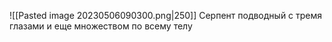 
![[Pasted image 20230506090300.png|250]]
Серпент подводный с тремя глазами и еще множеством по всему телу